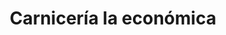 ---
title: "Carnicería la económica"
url: /santa-catarina-pinula/carniceria-la-economica/
shop: Metzgerei
---